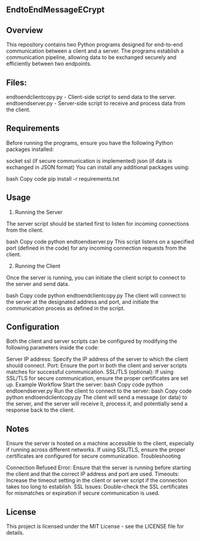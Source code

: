 EndtoEndMessageECrypt
-------------

Overview
-------------

This repository contains two Python programs designed for end-to-end communication between a client and a server. The programs establish a communication pipeline, allowing data to be exchanged securely and efficiently between two endpoints.

Files:
-------------
endtoendclientcopy.py - Client-side script to send data to the server.
endtoendserver.py - Server-side script to receive and process data from the client.

Requirements
-------------
Before running the programs, ensure you have the following Python packages installed:

socket
ssl (if secure communication is implemented)
json (if data is exchanged in JSON format)
You can install any additional packages using:

bash
Copy code
pip install -r requirements.txt

Usage
-------------

1. Running the Server
   
The server script should be started first to listen for incoming connections from the client.

bash
Copy code
python endtoendserver.py
This script listens on a specified port (defined in the code) for any incoming connection requests from the client.

2. Running the Client
   
Once the server is running, you can initiate the client script to connect to the server and send data.

bash
Copy code
python endtoendclientcopy.py
The client will connect to the server at the designated address and port, and initiate the communication process as defined in the script.

Configuration
-------------

Both the client and server scripts can be configured by modifying the following parameters inside the code:

Server IP address: Specify the IP address of the server to which the client should connect.
Port: Ensure the port in both the client and server scripts matches for successful communication.
SSL/TLS (optional): If using SSL/TLS for secure communication, ensure the proper certificates are set up.
Example Workflow
Start the server:
bash
Copy code
python endtoendserver.py
Run the client to connect to the server:
bash
Copy code
python endtoendclientcopy.py
The client will send a message (or data) to the server, and the server will receive it, process it, and potentially send a response back to the client.

Notes
-------------
Ensure the server is hosted on a machine accessible to the client, especially if running across different networks.
If using SSL/TLS, ensure the proper certificates are configured for secure communication.
Troubleshooting

Connection Refused Error: Ensure that the server is running before starting the client and that the correct IP address and port are used.
Timeouts: Increase the timeout setting in the client or server script if the connection takes too long to establish.
SSL Issues: Double-check the SSL certificates for mismatches or expiration if secure communication is used.

License
-------------

This project is licensed under the MIT License - see the LICENSE file for details.
